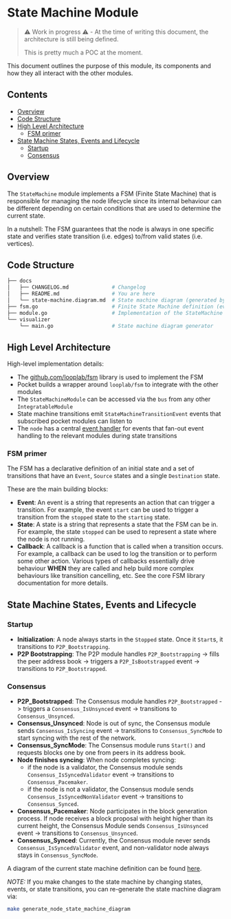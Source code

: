 # State Machine Module <!-- omit in toc -->

> ⚠️ Work in progress ⚠️ - At the time of writing this document, the architecture is still being defined.
>
> This is pretty much a POC at the moment.

This document outlines the purpose of this module, its components and how they all interact with the other modules.

## Contents <!-- omit in toc -->

- [Overview](#overview)
- [Code Structure](#code-structure)
- [High Level Architecture](#high-level-architecture)
  - [FSM primer](#fsm-primer)
- [State Machine States, Events and Lifecycle](#state-machine-states-events-and-lifecycle)
  - [Startup](#startup)
  - [Consensus](#consensus)

## Overview

The `StateMachine` module implements a FSM (Finite State Machine) that is responsible for managing the node lifecycle since its internal behaviour can be different depending on certain conditions that are used to determine the current state.

In a nutshell: The FSM guarantees that the node is always in one specific state and verifies state transition (i.e. edges) to/from valid states (i.e. vertices).

## Code Structure

```bash
├── docs
│   ├── CHANGELOG.md              # Changelog
│   ├── README.md                 # You are here
│   └── state-machine.diagram.md  # State machine diagram (generated by visualizer/main.go)
├── fsm.go                        # Finite State Machine definition (events, states, transitions)
├── module.go                     # Implementation of the StateMachine module
└── visualizer
    └── main.go                   # State machine diagram generator
```

## High Level Architecture

High-level implementation details:

- The [github.com/looplab/fsm](https://github.com/looplab/fsm) library is used to implement the FSM
- Pocket builds a wrapper around `looplab/fsm` to integrate with the other modules
- The `StateMachineModule` can be accessed via the `bus` from any other `IntegratableModule`
- State machine transitions emit `StateMachineTransitionEvent` events that subscribed pocket modules can listen to
- The `node` has a central [event handler](../../shared/node.go) for events that fan-out event handling to the relevant modules during state transitions

### FSM primer

The FSM has a declarative definition of an initial state and a set of transitions that have an `Event`, `Source` states and a single `Destination` state.

These are the main building blocks:

- **Event**: An event is a string that represents an action that can trigger a transition. For example, the event `start` can be used to trigger a transition from the `stopped` state to the `starting` state.
- **State**: A state is a string that represents a state that the FSM can be in. For example, the state `stopped` can be used to represent a state where the node is not running.
- **Callback**: A callback is a function that is called when a transition occurs. For example, a callback can be used to log the transition or to perform some other action. Various types of callbacks essentially drive behaviour **WHEN** they are called and help build more complex behaviours like transition cancelling, etc. See the core FSM library documentation for more details.

## State Machine States, Events and Lifecycle

### Startup

- **Initialization**: A node always starts in the `Stopped` state. Once it `Start`s, it transitions to `P2P_Bootstrapping`.
- **P2P Bootstrapping**: The P2P module handles `P2P_Bootstrapping` -> fills the peer address book -> triggers a `P2P_IsBootstrapped` event -> transitions to `P2P_Bootstrapped`.

### Consensus

- **P2P_Bootstrapped**: The Consensus module handles `P2P_Bootstrapped` -> triggers a `Consensus_IsUnsynced` event -> transitions to `Consensus_Unsynced`.
- **Consensus_Unsynced**: Node is out of sync, the Consensus module sends `Consensus_IsSyncing` event -> transitions to `Consensus_SyncMode` to start syncing with the rest of the network.
- **Consensus_SyncMode**: The Consensus module runs `Start()` and requests blocks one by one from peers in its address book.
- **Node finishes syncing**: When node completes syncing:
  - if the node is a validator, the Consensus module sends `Consensus_IsSyncedValidator` event -> transitions to `Consensus_Pacemaker`.
  - if the node is not a validator, the Consensus module sends `Consensus_IsSyncedNonValidator` event -> transitions to `Consensus_Synced`.
- **Consensus_Pacemaker**: Node participates in the block generation process. If node receives a block proposal with height higher than its current height, the Consensus Module sends `Consensus_IsUnsynced` event -> transitions to `Consensus_Unsynced`.
- **Consensus_Synced**: Currently, the Consensus module never sends `Consensus_IsSyncedValidator` event, and non-validator node always stays in `Consensus_SyncMode`.

A diagram of the current state machine definition can be found [here](state-machine.diagram.md).

_NOTE:_ If you make changes to the state machine by changing states, events, or state transitions, you can re-generate the state machine diagram via:

```bash
make generate_node_state_machine_diagram
```

<!-- GITHUB_WIKI: state_machine/README -->

